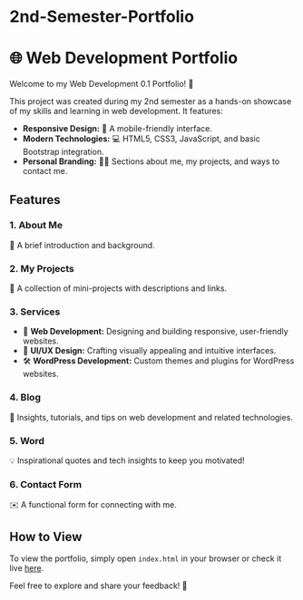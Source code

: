 # 2nd-Semester-Portfolio  
# 🌐 Web Development Portfolio  

Welcome to my Web Development 0.1 Portfolio! 🎉  

This project was created during my 2nd semester as a hands-on showcase of my skills and learning in web development. It features:  
- **Responsive Design:** 📱 A mobile-friendly interface.  
- **Modern Technologies:** 💻 HTML5, CSS3, JavaScript, and basic Bootstrap integration.  
- **Personal Branding:** 🙋‍♂️ Sections about me, my projects, and ways to contact me.  

## Features  
### 1. About Me  
📝 A brief introduction and background.  

### 2. My Projects  
📂 A collection of mini-projects with descriptions and links.  

### 3. Services  
- 🌟 **Web Development:** Designing and building responsive, user-friendly websites.  
- 🎨 **UI/UX Design:** Crafting visually appealing and intuitive interfaces.  
- 🛠️ **WordPress Development:** Custom themes and plugins for WordPress websites.  

### 4. Blog  
📖 Insights, tutorials, and tips on web development and related technologies.  

### 5. Word  
💡 Inspirational quotes and tech insights to keep you motivated!  

### 6. Contact Form  
✉️ A functional form for connecting with me.  

## How to View  
To view the portfolio, simply open `index.html` in your browser or check it live [here](#).  

Feel free to explore and share your feedback! 🚀  
